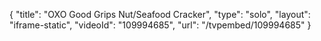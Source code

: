 {
    "title": "OXO Good Grips Nut\/Seafood Cracker",
    "type": "solo",
    "layout": "iframe-static",
    "videoId": "109994685",
    "url": "\/tvpembed\/109994685"
}